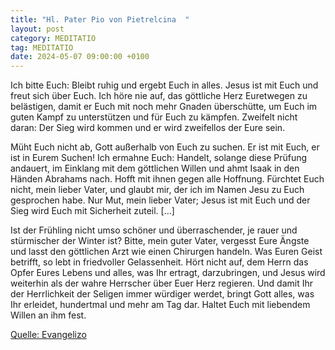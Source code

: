 ```yaml
---
title: "Hl. Pater Pio von Pietrelcina  "
layout: post
category: MEDITATIO
tag: MEDITATIO
date: 2024-05-07 09:00:00 +0100
---
```

Ich bitte Euch: Bleibt ruhig und ergebt Euch in alles. Jesus ist mit Euch und freut sich über Euch. Ich höre nie auf, das göttliche Herz Euretwegen zu belästigen, damit er Euch mit noch mehr Gnaden überschütte, um Euch im guten Kampf zu unterstützen und für Euch zu kämpfen. Zweifelt nicht daran: Der Sieg wird kommen und er wird zweifellos der Eure sein.<!--more-->
 
Müht Euch nicht ab, Gott außerhalb von Euch zu suchen. Er ist mit Euch, er ist in Eurem Suchen! Ich ermahne Euch: Handelt, solange diese Prüfung andauert, im Einklang mit dem göttlichen Willen und ahmt Isaak in den Händen Abrahams nach. Hofft mit ihnen gegen alle Hoffnung. Fürchtet Euch nicht, mein lieber Vater, und glaubt mir, der ich im Namen Jesu zu Euch gesprochen habe. Nur Mut, mein lieber Vater; Jesus ist mit Euch und der Sieg wird Euch mit Sicherheit zuteil. […]
 
Ist der Frühling nicht umso schöner und überraschender, je rauer und stürmischer der Winter ist? Bitte, mein guter Vater, vergesst Eure Ängste und lasst den göttlichen Arzt wie einen Chirurgen handeln. Was Euren Geist betrifft, so lebt in friedvoller Gelassenheit. Hört nicht auf, dem Herrn das Opfer Eures Lebens und alles, was Ihr ertragt, darzubringen, und Jesus wird weiterhin als der wahre Herrscher über Euer Herz regieren. Und damit Ihr der Herrlichkeit der Seligen immer würdiger werdet, bringt Gott alles, was Ihr erleidet, hundertmal und mehr am Tag dar. Haltet Euch mit liebendem Willen an ihm fest.


[Quelle: Evangelizo](https://evangeliumtagfuertag.org/DE/gospel)